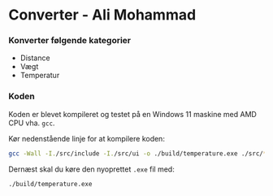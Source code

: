 # Converter - Ali Mohammad

### Konverter følgende kategorier
* Distance
* Vægt
* Temperatur

### Koden

Koden er blevet kompileret og testet på en Windows 11 maskine med AMD CPU vha. `gcc`.

Kør nedenstående linje for at kompilere koden:

```sh
gcc -Wall -I./src/include -I./src/ui -o ./build/temperature.exe ./src/*.c ./src/ui/*.c
```

Dernæst skal du køre den nyoprettet `.exe` fil med:

```sh
./build/temperature.exe
```
